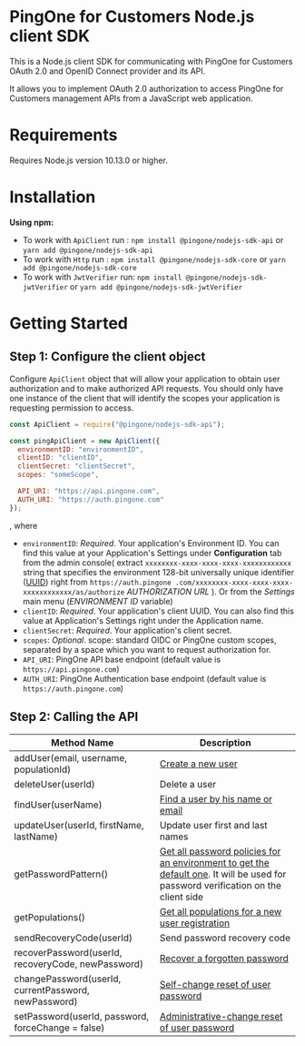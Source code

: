 # PingOne for Customers Node.js client SDK

This is a Node.js client SDK for communicating with PingOne for Customers OAuth 2.0 and OpenID Connect provider and its API.

It allows you to implement OAuth 2.0 authorization to access PingOne for Customers management APIs from a JavaScript web application.

# Requirements
Requires Node.js version 10.13.0 or higher.

# Installation

**Using npm:**
- To work with `ApiClient` run : `npm install @pingone/nodejs-sdk-api` or `yarn add @pingone/nodejs-sdk-api`
- To work with `Http` run : `npm install @pingone/nodejs-sdk-core` or `yarn add @pingone/nodejs-sdk-core`
- To work with `JwtVerifier` run: `npm install @pingone/nodejs-sdk-jwtVerifier` or `yarn add @pingone/nodejs-sdk-jwtVerifier`

# Getting Started

## Step 1: Configure the client object

Configure `ApiClient` object that will allow your application to obtain user authorization and to make authorized API requests.
You should only have one instance of the client that will identify the scopes your application is requesting permission to access.

```javascript
const ApiClient = require("@pingone/nodejs-sdk-api");

const pingApiClient = new ApiClient({
  environmentID: "environmentID",
  clientID: "clientID",
  clientSecret: "clientSecret",
  scopes: "someScope",

  API_URI: "https://api.pingone.com",
  AUTH_URI: "https://auth.pingone.com"
});
```

, where

- `environmentID`: _Required_. Your application's Environment ID. You can find this value at your Application's Settings under
  **Configuration** tab from the admin console( extract `xxxxxxxx-xxxx-xxxx-xxxx-xxxxxxxxxxxx` string that specifies the environment 128-bit universally unique identifier ([UUID](https://tools.ietf.org/html/rfc4122)) right from `https://auth.pingone .com/xxxxxxxx-xxxx-xxxx-xxxx-xxxxxxxxxxxx/as/authorize`
  _AUTHORIZATION URL_ ). Or from the _Settings_ main menu (_ENVIRONMENT ID_ variable)
- `clientID`: _Required_. Your application's client UUID. You can also find this value at Application's Settings right under the
  Application name.
- `clientSecret`: _Required_. Your application's client secret.
- `scopes`: _Optional_. scope: standard OIDC or PingOne custom scopes, separated by a space which you want to request authorization for.
- `API_URI`: PingOne API base endpoint (default value is `https://api.pingone.com`)
- `AUTH_URI`: PingOne Authentication base endpoint (default value is `https://auth.pingone.com`)

## Step 2: Calling the API

| Method Name                                          | Description                                                                                                                                                                                                                                 |
| ---------------------------------------------------- | ------------------------------------------------------------------------------------------------------------------------------------------------------------------------------------------------------------------------------------------- |
| addUser(email, username, populationId)               | [Create a new user](https://apidocs.pingidentity.com/pingone/customer/v1/api/man/p1_Users/#Users)                                                                                                                                           |
| deleteUser(userId)                                   | Delete a user                                                                                                                                                                                                                               |
| findUser(userName)                                   | [Find a user by his name or email](https://apidocs.pingidentity.com/pingone/customer/v1/api/man/p1_Users/#Users)                                                                                                                            |
| updateUser(userId, firstName, lastName)              | Update user first and last names                                                                                                                                                                                                            |
| getPasswordPattern()                                 | [Get all password policies for an environment to get the default one](<(https://apidocs.pingidentity.com/pingone/customer/v1/api/man/p1_Passwords/#Get-one-password-policy)>). It will be used for password verification on the client side |
| getPopulations()                                     | [Get all populations for a new user registration](https://apidocs.pingidentity.com/pingone/customer/v1/api/man/p1_Populations/#Get-populations)                                                                                             |
| sendRecoveryCode(userId)                             | Send password recovery code                                                                                                                                                                                                                 |
| recoverPassword(userId, recoveryCode, newPassword)   | [Recover a forgotten password](https://apidocs.pingidentity.com/pingone/customer/v1/api/man/p1_Users/p1_Password/#Recover-password)                                                                                                         |
| changePassword(userId, currentPassword, newPassword) | [Self-change reset of user password](https://apidocs.pingidentity.com/pingone/customer/v1/api/man/p1_Users/p1_Password/#Update-a-users-password)                                                                                            |
| setPassword(userId, password, forceChange = false)   | [Administrative-change reset of user password](https://apidocs.pingidentity.com/pingone/customer/v1/api/man/p1_Users/p1_Password/#Update-a-users-password)                                                                                  |
